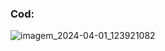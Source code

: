 ### Cod:
![imagem_2024-04-01_123921082](https://github.com/MagyoDev/Introduction.py/assets/135189804/d220e5a0-74ed-45c6-88a0-08f650283e5b)
